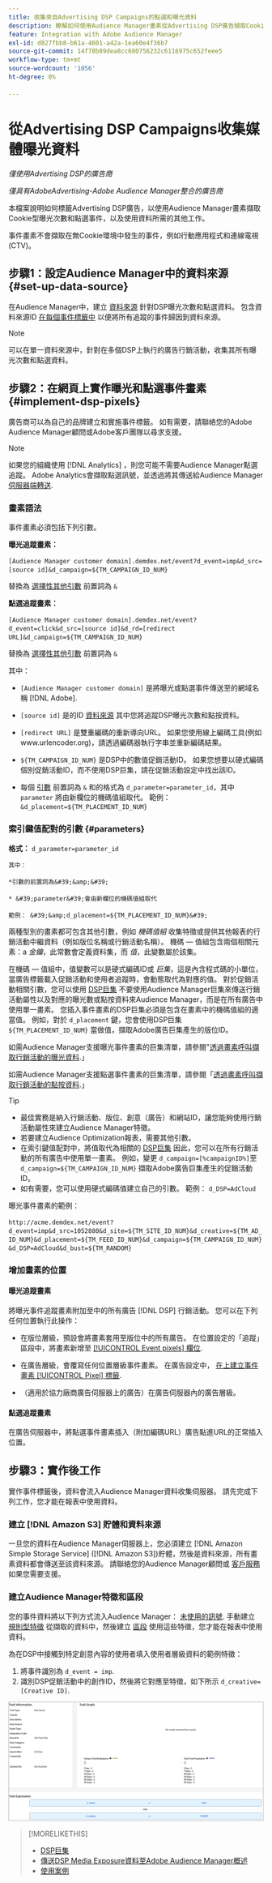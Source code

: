 ```yaml
---
title: 收集來自Advertising DSP Campaigns的點選和曝光資料
description: 瞭解如何使用Audience Manager畫素從Advertising DSP廣告擷取Cookie型曝光次數和點選事件
feature: Integration with Adobe Audience Manager
exl-id: d827fbb8-b61a-4601-a42a-1ea60e4f36b7
source-git-commit: 14f78b89dea8cc680756232c6116975c652feee5
workflow-type: tm+mt
source-wordcount: '1056'
ht-degree: 0%

---
```


# 從Advertising DSP Campaigns收集媒體曝光資料

*僅使用Advertising DSP的廣告商*

*僅具有AdobeAdvertising-Adobe Audience Manager整合的廣告商*

本檔案說明如何標籤Advertising DSP廣告，以使用Audience Manager畫素擷取Cookie型曝光次數和點選事件，以及使用資料所需的其他工作。

事件畫素不會擷取在無Cookie環境中發生的事件，例如行動應用程式和連線電視(CTV)。

## 步驟1：設定Audience Manager中的資料來源 {#set-up-data-source}

在Audience Manager中，建立 [資料來源](https://experienceleague.adobe.com/docs/audience-manager/user-guide/features/data-sources/datasources-list-and-settings.html) 針對DSP曝光次數和點選資料。 包含資料來源ID [在每個事件標籤中](#implement-dsp-pixels) 以便將所有追蹤的事件歸因到資料來源。

>[!NOTE]
> 可以在單一資料來源中，針對在多個DSP上執行的廣告行銷活動，收集其所有曝光次數和點選資料。

## 步驟2：在網頁上實作曝光和點選事件畫素 {#implement-dsp-pixels}

廣告商可以為自己的品牌建立和實施事件標籤。 如有需要，請聯絡您的Adobe Audience Manager顧問或Adobe客戶團隊以尋求支援。

>[!NOTE]
>
>如果您的組織使用 [!DNL Analytics] ，則您可能不需要Audience Manager點選追蹤。 Adobe Analytics會擷取點選訊號，並透過將其傳送給Audience Manager [伺服器端轉送](https://experienceleague.adobe.com/docs/analytics/admin/admin-tools/server-side-forwarding/ssf.html).

### 畫素語法

事件畫素必須包括下列引數。

**曝光追蹤畫素：**

`[Audience Manager customer domain].demdex.net/event?d_event=imp&d_src=[source id]&d_campaign=${TM_CAMPAIGN_ID_NUM}`

替換為 [選擇性其他引數](#parameters) 前置詞為 `&`

**點選追蹤畫素：**

`[Audience Manager customer domain].demdex.net/event?d_event=click&d_src=[source id]&d_rd=[redirect URL]&d_campaign=${TM_CAMPAIGN_ID_NUM}`

替換為 [選擇性其他引數](#parameters) 前置詞為 `&`

其中：

* `[Audience Manager customer domain]` 是將曝光或點選事件傳送至的網域名稱 [!DNL Adobe].

* `[source id]` 是的ID [資料來源](#set-up-data-source) 其中您將追蹤DSP曝光次數和點按資料。

* `[redirect URL]` 是雙重編碼的重新導向URL。 如果您使用線上編碼工具(例如www.urlencoder.org)，請透過編碼器執行字串並重新編碼結果。

* `${TM_CAMPAIGN_ID_NUM}` 是DSP中的數值促銷活動ID。 如果您想要以硬式編碼個別促銷活動ID，而不使用DSP巨集，請在促銷活動設定中找出該ID。

* 每個 [引數](#key-value-pairs) 前置詞為 `&` 和的格式為 `d_parameter=parameter_id`，其中 `parameter` 將由新欄位的機碼值組取代。 範例： `&d_placement=${TM_PLACEMENT_ID_NUM}`

### 索引鍵值配對的引數 {#parameters}

**格式：**  `d_parameter=parameter_id`

    其中：
    
    *引數的前置詞為&#39;&amp;&#39;
    
    * &#39;parameter&#39;會由新欄位的機碼值組取代
    
    範例： &#39;&amp;d_placement=${TM_PLACEMENT_ID_NUM}&#39;

兩種型別的畫素都可包含其他引數，例如 *機碼值組* 收集特徵或提供其他報表的行銷活動中繼資料（例如版位名稱或行銷活動名稱）。 機碼 — 值組包含兩個相關元素：a *金鑰*，此常數會定義資料集，而 *值*，此變數屬於該集。

在機碼 — 值組中，值變數可以是硬式編碼ID或 *巨集*，這是內含程式碼的小單位，當廣告標籤載入促銷活動和使用者追蹤時，會動態取代為對應的值。 對於促銷活動相關引數，您可以使用 [DSP巨集](/help/dsp/campaign-management/macros.md) 不要使用Audience Manager巨集來傳送行銷活動屬性以及對應的曝光數或點按資料來Audience Manager，而是在所有廣告中使用單一畫素。 您插入事件畫素的DSP巨集必須是包含在畫素中的機碼值組的適當值。 例如，對於 `d_placement` 鍵，您會使用DSP巨集 `${TM_PLACEMENT_ID_NUM}` 當做值，擷取Adobe廣告巨集產生的版位ID。

如需Audience Manager支援曝光事件畫素的巨集清單，請參閱&quot;[透過畫素呼叫擷取行銷活動的曝光資料](https://experienceleague.adobe.com/docs/audience-manager/user-guide/implementation-integration-guides/media-data-integration/impression-data-pixels.html#supported-key-value-pairs).」

如需Audience Manager支援點選事件畫素的巨集清單，請參閱「[透過畫素呼叫擷取行銷活動的點按資料](https://experienceleague.adobe.com/docs/audience-manager/user-guide/implementation-integration-guides/media-data-integration/click-data-pixels.html).」

>[!TIP]
>
>* 最佳實務是納入行銷活動、版位、創意（廣告）和網站ID，讓您能夠使用行銷活動屬性來建立Audience Manager特徵。
>* 若要建立Audience Optimization報表，需要其他引數。
>* 在索引鍵值配對中，將值取代為相關的 [DSP巨集](/help/dsp/campaign-management/macros.md) 因此，您可以在所有行銷活動的所有廣告中使用單一畫素。 例如，變更 `d_campaign=[%campaignID%]`至 `d_campaign=${TM_CAMPAIGN_ID_NUM}` 擷取Adobe廣告巨集產生的促銷活動ID。
>* 如有需要，您可以使用硬式編碼值建立自己的引數。 範例： `d_DSP=AdCloud`


曝光事件畫素的範例：

`http://acme.demdex.net/event?d_event=imp&d_src=1052880&d_site=${TM_SITE_ID_NUM}&d_creative=${TM_AD_ID_NUM}&d_placement=${TM_FEED_ID_NUM}&d_campaign=${TM_CAMPAIGN_ID_NUM}&d_DSP=AdCloud&d_bust=${TM_RANDOM}`

### 增加畫素的位置

#### 曝光追蹤畫素

將曝光事件追蹤畫素附加至中的所有廣告 [!DNL DSP] 行銷活動。 您可以在下列任何位置執行此操作：

* 在版位層級，預設會將畫素套用至版位中的所有廣告。 在位置設定的「追蹤」區段中，將畫素新增至 [[!UICONTROL Event pixels] 欄位](/help/dsp/campaign-management/placements/placement-settings.md).

* 在廣告層級，會覆寫任何位置層級事件畫素。 在廣告設定中， [在上建立事件畫素 [!UICONTROL Pixel] 標籤](/help/dsp/campaign-management/ads/ad-edit.md).

* （適用於協力廠商廣告伺服器上的廣告）在廣告伺服器內的廣告層級。

#### 點選追蹤畫素

在廣告伺服器中，將點選事件畫素插入（附加編碼URL）廣告點進URL的正常插入位置。

## 步驟3：實作後工作

實作事件標籤後，資料會流入Audience Manager資料收集伺服器。 請先完成下列工作，您才能在報表中使用資料。

### 建立 [!DNL Amazon S3] 貯體和資料來源

一旦您的資料在Audience Manager伺服器上，您必須建立 [!DNL Amazon Simple Storage Service] ([!DNL Amazon S3])貯體，然後是資料來源，所有畫素資料都會傳送至該資料來源。 請聯絡您的Audience Manager顧問或 [客戶服務](https://experienceleague.adobe.com/docs/audience-manager/user-guide/help-and-legal/help-legal-contact.html) 如果您需要支援。

### 建立Audience Manager特徵和區段

您的事件資料將以下列方式流入Audience Manager： [未使用的訊號](https://experienceleague.adobe.com/docs/audience-manager/user-guide/reporting/interactive-and-overlap-reports/unused-signals.html). 手動建立 [規則型特徵](https://experienceleague.adobe.com/docs/audience-manager/user-guide/features/traits/trait-builder/create-onboarded-rule-based-traits.html) 從擷取的資料中，然後建立 [區段](https://experienceleague.adobe.com/docs/audience-manager/user-guide/features/segments/segments-purpose.html) 使用這些特徵，您才能在報表中使用資料。

為在DSP中接觸到特定創意內容的使用者填入使用者層級資料的範例特徵：

1. 將事件識別為 `d_event = imp`.
1. 識別DSP促銷活動中的創作ID，然後將它對應至特徵，如下所示 `d_creative=[Creative ID]`.

![特徵建立畫面](/help/dsp/assets/aa-trait.png)

>[!MORELIKETHIS]
>
>* [DSP巨集](/help/dsp/campaign-management/macros.md)
>* [傳送DSP Media Exposure資料至Adobe Audience Manager概述](overview.md)
>* [使用案例](use-cases.md)

